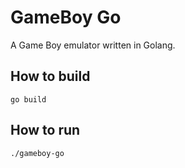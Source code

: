 # GameBoy Go

A Game Boy emulator written in Golang.

## How to build

```
go build
```

## How to run

```
./gameboy-go
```
